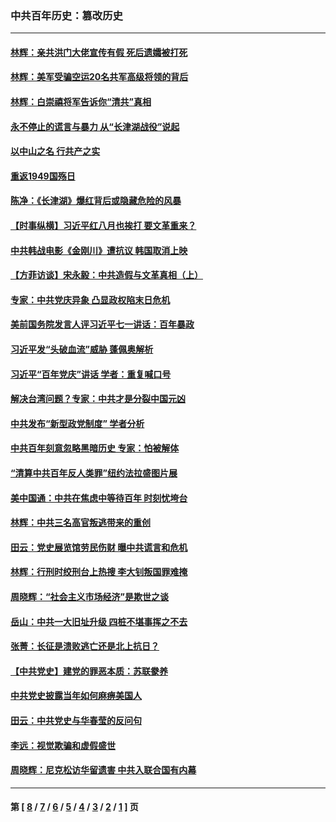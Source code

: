 ### 中共百年历史：篡改历史
---
#### [林辉：亲共洪门大佬宣传有假 死后遗孀被打死](../../pages/nf1176115/n14057205.md?08240430) 
#### [林辉：美军受骗空运20名共军高级将领的背后](../../pages/nf1176115/n14052185.md?08240430) 
#### [林辉：白崇禧将军告诉你“清共”真相](../../pages/nf1176115/n14044216.md?08240430) 
#### [永不停止的谎言与暴力 从“长津湖战役”说起](../../pages/nf1176115/n13494094.md?08240430) 
#### [以中山之名 行共产之实](../../pages/nf1176115/n13346437.md?08240430) 
#### [重返1949国殇日](../../pages/nf1176115/n13346372.md?08240430) 
#### [陈净：《长津湖》爆红背后或隐藏危险的风暴](../../pages/nf1176115/n13314364.md?08240430) 
#### [【时事纵横】习近平红八月也挨打 要文革重来？](../../pages/nf1176115/n13231393.md?08240430) 
#### [中共韩战电影《金刚川》遭抗议 韩国取消上映](../../pages/nf1176115/n13219114.md?08240430) 
#### [【方菲访谈】宋永毅：中共造假与文革真相（上）](../../pages/nf1176115/n13200760.md?08240430) 
#### [专家：中共党庆异象 凸显政权陷末日危机](../../pages/nf1176115/n13067084.md?08240430) 
#### [美前国务院发言人评习近平七一讲话：百年暴政](../../pages/nf1176115/n13066986.md?08240430) 
#### [习近平发“头破血流”威胁 蓬佩奥解析](../../pages/nf1176115/n13063604.md?08240430) 
#### [习近平“百年党庆”讲话 学者：重复喊口号](../../pages/nf1176115/n13061411.md?08240430) 
#### [解决台湾问题？专家：中共才是分裂中国元凶](../../pages/nf1176115/n13060811.md?08240430) 
#### [中共发布“新型政党制度” 学者分析](../../pages/nf1176115/n13056354.md?08240430) 
#### [中共百年刻意忽略黑暗历史 专家：怕被解体](../../pages/nf1176115/n13056056.md?08240430) 
#### [“清算中共百年反人类罪”纽约法拉盛图片展](../../pages/nf1176115/n13052220.md?08240430) 
#### [美中国通：中共在焦虑中等待百年 时刻忧垮台](../../pages/nf1176115/n13048820.md?08240430) 
#### [林辉：中共三名高官叛逃带来的重创](../../pages/nf1176115/n13035206.md?08240430) 
#### [田云：党史展览馆劳民伤财 曝中共谎言和危机](../../pages/nf1176115/n13033900.md?08240430) 
#### [林辉：行刑时绞刑台上热搜 李大钊叛国罪难掩](../../pages/nf1176115/n13031965.md?08240430) 
#### [周晓辉：“社会主义市场经济”是欺世之谈](../../pages/nf1176115/n13024090.md?08240430) 
#### [岳山：中共一大旧址升级 四桩不堪事挥之不去](../../pages/nf1176115/n13021697.md?08240430) 
#### [张菁：长征是溃败逃亡还是北上抗日？](../../pages/nf1176115/n13020585.md?08240430) 
#### [【中共党史】建党的罪恶本质：苏联豢养](../../pages/nf1176115/n13011888.md?08240430) 
#### [中共党史披露当年如何麻痹美国人](../../pages/nf1176115/n12966400.md?08240430) 
#### [田云：中共党史与华春莹的反问句](../../pages/nf1176115/n12765178.md?08240430) 
#### [李远：视觉欺骗和虚假盛世](../../pages/nf1176115/n12993376.md?08240430) 
#### [周晓辉：尼克松访华留遗害 中共入联合国有内幕](../../pages/nf1176115/n12991422.md?08240430) 

---
#### 第 [ [8](./8.md?08240430) / [7](./7.md?08240430) / [6](./6.md?08240430) / [5](./5.md?08240430) / [4](./4.md?08240430) / [3](./3.md?08240430) / [2](./2.md?08240430) / [1](./1.md?08240430) ] 页
